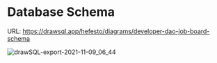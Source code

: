 # Database Schema

URL: https://drawsql.app/hefesto/diagrams/developer-dao-job-board-schema

![drawSQL-export-2021-11-09_06_44](https://user-images.githubusercontent.com/45052332/140835229-c0bc2bc5-b641-4caa-be19-cc042c14c470.png)

